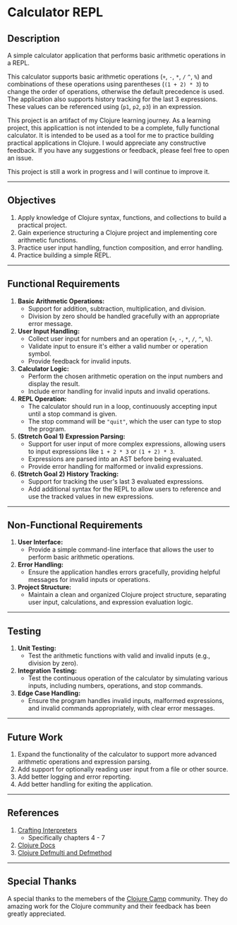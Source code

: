 # Calculator REPL

## Description

A simple calculator application that performs basic arithmetic operations in a REPL.

This calculator supports basic arithmetic operations (`+`, `-`, `*`, `/` `^`, `%`) and combinations of these operations using parentheses (`(1 + 2) * 3`) to change the order of operations, otherwise the default precedence is used. The application also supports history tracking for the last 3 expressions. These values can be referenced using (`p1`, `p2`, `p3`) in an expression.

This project is an artifact of my Clojure learning journey. As a learning project, this applicattion is not intended to be a complete, fully functional calculator. It is intended to be used as a tool for me to practice building practical applications in Clojure. I would appreciate any constructive feedback. If you have any suggestions or feedback, please feel free to open an issue.

This project is still a work in progress and I will continue to improve it.

---

## Objectives

1. Apply knowledge of Clojure syntax, functions, and collections to build a practical project.
2. Gain experience structuring a Clojure project and implementing core arithmetic functions.
3. Practice user input handling, function composition, and error handling.
4. Practice building a simple REPL.

---

## Functional Requirements

1. **Basic Arithmetic Operations:**
   - Support for addition, subtraction, multiplication, and division.
   - Division by zero should be handled gracefully with an appropriate error message.
2. **User Input Handling:**
   - Collect user input for numbers and an operation (`+`, `-`, `*`, `/`, `^`, `%`).
   - Validate input to ensure it's either a valid number or operation symbol.
   - Provide feedback for invalid inputs.
3. **Calculator Logic:**
   - Perform the chosen arithmetic operation on the input numbers and display the result.
   - Include error handling for invalid inputs and invalid operations.
4. **REPL Operation:**
   - The calculator should run in a loop, continuously accepting input until a stop command is given.
   - The stop command will be `"quit"`, which the user can type to stop the program.
5. **(Stretch Goal 1) Expression Parsing:**
   - Support for user input of more complex expressions, allowing users to input expressions like `1 + 2 * 3` or `(1 + 2) * 3`.
   - Expressions are parsed into an AST before being evaluated.
   - Provide error handling for malformed or invalid expressions.
6. **(Stretch Goal 2) History Tracking:**
   - Support for tracking the user's last 3 evaluated expressions.
   - Add additional syntax for the REPL to allow users to reference and use the tracked values in new expressions.

---

## Non-Functional Requirements

1. **User Interface:**
   - Provide a simple command-line interface that allows the user to perform basic arithmetic operations.
2. **Error Handling:**
   - Ensure the application handles errors gracefully, providing helpful messages for invalid inputs or operations.
3. **Project Structure:**
   - Maintain a clean and organized Clojure project structure, separating user input, calculations, and expression evaluation logic.

---

## Testing

1. **Unit Testing:**
   - Test the arithmetic functions with valid and invalid inputs (e.g., division by zero).
2. **Integration Testing:**
   - Test the continuous operation of the calculator by simulating various inputs, including numbers, operations, and stop commands.
3. **Edge Case Handling:**
   - Ensure the program handles invalid inputs, malformed expressions, and invalid commands appropriately, with clear error messages.

---

## Future Work

1. Expand the functionality of the calculator to support more advanced arithmetic operations and expression parsing.
2. Add support for optionally reading user input from a file or other source.
3. Add better logging and error reporting.
4. Add better handling for exiting the application.

---

## References

1. [Crafting Interpreters](https://craftinginterpreters.com/contents.html)
    - Specifically chapters 4 - 7
2. [Clojure Docs](https://clojuredocs.org/)
3. [Clojure Defmulti and Defmethod](https://128bit.io/posts/clojure-defmulti-and-defmethod/)

---

## Special Thanks

A special thanks to the memebers of the [Clojure Camp](https://clojure.camp/) community.
They do amazing work for the Clojure community and their feedback has been greatly appreciated.
